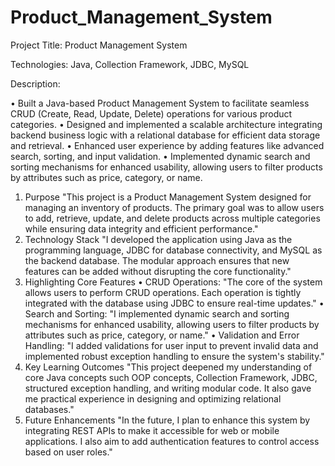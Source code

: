 # Product_Management_System
<p>Project Title: Product Management System</p>
<p>Technologies: Java, Collection Framework, JDBC, MySQL</p>
<p>Description:</p>
•	Built a Java-based Product Management System to facilitate seamless CRUD (Create, Read, Update, Delete) operations for various product categories.
•	Designed and implemented a scalable architecture integrating backend business logic with a relational database for efficient data storage and retrieval.
•	Enhanced user experience by adding features like advanced search, sorting, and input validation.
•	Implemented dynamic search and sorting mechanisms for enhanced usability, allowing users to filter products by attributes such as price, category, or name.


1. Purpose
"This project is a Product Management System designed for managing an inventory of products. The primary goal was to allow users to add, retrieve, update, and delete products across multiple categories while ensuring data integrity and efficient performance."
2. Technology Stack
"I developed the application using Java as the programming language, JDBC for database connectivity, and MySQL as the backend database. The modular approach ensures that new features can be added without disrupting the core functionality."
3. Highlighting Core Features
•	CRUD Operations:
"The core of the system allows users to perform CRUD operations. Each operation is tightly integrated with the database using JDBC to ensure real-time updates."
•	Search and Sorting:
"I implemented dynamic search and sorting mechanisms for enhanced usability, allowing users to filter products by attributes such as price, category, or name."
•	Validation and Error Handling:
"I added validations for user input to prevent invalid data and implemented robust exception handling to ensure the system's stability."
4. Key Learning Outcomes
"This project deepened my understanding of core Java concepts such OOP concepts, Collection Framework, JDBC, structured exception handling, and writing modular code. It also gave me practical experience in designing and optimizing relational databases."
5. Future Enhancements
"In the future, I plan to enhance this system by integrating REST APIs to make it accessible for web or mobile applications. I also aim to add authentication features to control access based on user roles."

